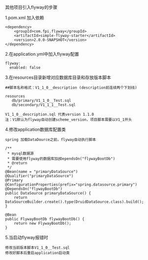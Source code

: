 其他项目引入flyway的步骤

1.pom.xml 加入依赖
```
<dependency>
    <groupId>com.fpi.flyway</groupId>
    <artifactId>simple-flyway-starter</artifactId>
    <version>2.0.0-SNAPSHOT</version>
</dependency>
```

2.在application.yml中加入flyway配置
```
flyway:
  enabled: false
```

3.在resources目录新增对应数据库目录和存放版本脚本
```
##脚本名称格式：V1_1_0__description (description前连续两个下划线)

resources
   db/primary/V1_1_0__Test.sql
   db/secondary/V1_1_1__Test.sql

V1_1_0__description.sql 代表version 1.1.0
注：V1默认为flyway自动创建scheme_version，项目脚本需要以V1_1开头
```

4.修改application数据库配置类

```
spring 加载DataDource之前，flyway自动执行脚本

/**
 * mysql数据源
 * 需要使用flyway的数据库加@DependsOn("flywayBootDb")
 * @return
 */
@Bean(name = "primaryDataSource")
@Qualifier("primaryDataSource")
@Primary
@ConfigurationProperties(prefix="spring.datasource.primary")
@DependsOn("flywayBootDb")
public DataSource primaryDataSource() {
    return DataSourceBuilder.create().type(DruidDataSource.class).build();
}

@Bean
public FlywayBootDb flywayBootDb() {
    return new FlywayBootDb();
}
```

5.当启动flyway报错时

```
修改当前版本脚本V1_1_0__Test.sql
修改好脚本后重启application启动类
```
